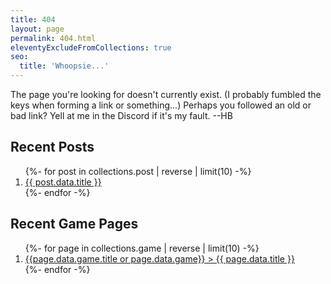 ```yaml
---
title: 404
layout: page
permalink: 404.html
eleventyExcludeFromCollections: true
seo:
  title: 'Whoopsie...'
---
```

<article class="prose max-w-xl lg:max-w-4xl lg:prose-lg">

The page you're looking for doesn't currently exist. (I probably fumbled the keys when forming a link or something...) Perhaps you followed an old or bad link? Yell at me in the Discord if it's my fault. --HB

## Recent Posts

<ol class="pt-4">
{%- for post in collections.post | reverse | limit(10) -%}
  <li><a class="underline" href="{{ post.url }}">{{ post.data.title }}</a></li>
{%- endfor -%}
</ol>

## Recent Game Pages
<ol class="pt-4">
{%- for page in collections.game | reverse | limit(10) -%}
  <li><a class="underline" href="{{ page.url }}">{{page.data.game.title or page.data.game}} > {{ page.data.title }}</a></li>
{%- endfor -%}
</ol>

</article>